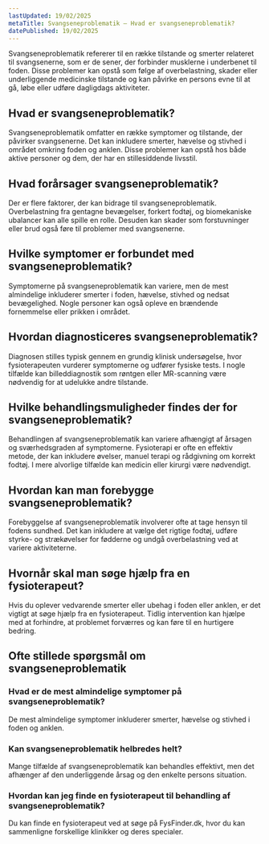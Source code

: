 ```yaml
---
lastUpdated: 19/02/2025
metaTitle: Svangseneproblematik – Hvad er svangseneproblematik?
datePublished: 19/02/2025
---
```


Svangseneproblematik refererer til en række tilstande og smerter relateret til svangsenerne, som er de sener, der forbinder musklerne i underbenet til foden. Disse problemer kan opstå som følge af overbelastning, skader eller underliggende medicinske tilstande og kan påvirke en persons evne til at gå, løbe eller udføre dagligdags aktiviteter.

## Hvad er svangseneproblematik?

Svangseneproblematik omfatter en række symptomer og tilstande, der påvirker svangsenerne. Det kan inkludere smerter, hævelse og stivhed i området omkring foden og anklen. Disse problemer kan opstå hos både aktive personer og dem, der har en stillesiddende livsstil.

## Hvad forårsager svangseneproblematik?

Der er flere faktorer, der kan bidrage til svangseneproblematik. Overbelastning fra gentagne bevægelser, forkert fodtøj, og biomekaniske ubalancer kan alle spille en rolle. Desuden kan skader som forstuvninger eller brud også føre til problemer med svangsenerne.

## Hvilke symptomer er forbundet med svangseneproblematik?

Symptomerne på svangseneproblematik kan variere, men de mest almindelige inkluderer smerter i foden, hævelse, stivhed og nedsat bevægelighed. Nogle personer kan også opleve en brændende fornemmelse eller prikken i området.

## Hvordan diagnosticeres svangseneproblematik?

Diagnosen stilles typisk gennem en grundig klinisk undersøgelse, hvor fysioterapeuten vurderer symptomerne og udfører fysiske tests. I nogle tilfælde kan billeddiagnostik som røntgen eller MR-scanning være nødvendig for at udelukke andre tilstande.

## Hvilke behandlingsmuligheder findes der for svangseneproblematik?

Behandlingen af svangseneproblematik kan variere afhængigt af årsagen og sværhedsgraden af symptomerne. Fysioterapi er ofte en effektiv metode, der kan inkludere øvelser, manuel terapi og rådgivning om korrekt fodtøj. I mere alvorlige tilfælde kan medicin eller kirurgi være nødvendigt.

## Hvordan kan man forebygge svangseneproblematik?

Forebyggelse af svangseneproblematik involverer ofte at tage hensyn til fodens sundhed. Det kan inkludere at vælge det rigtige fodtøj, udføre styrke- og strækøvelser for fødderne og undgå overbelastning ved at variere aktiviteterne.

## Hvornår skal man søge hjælp fra en fysioterapeut?

Hvis du oplever vedvarende smerter eller ubehag i foden eller anklen, er det vigtigt at søge hjælp fra en fysioterapeut. Tidlig intervention kan hjælpe med at forhindre, at problemet forværres og kan føre til en hurtigere bedring.

## Ofte stillede spørgsmål om svangseneproblematik

### Hvad er de mest almindelige symptomer på svangseneproblematik?

De mest almindelige symptomer inkluderer smerter, hævelse og stivhed i foden og anklen.

### Kan svangseneproblematik helbredes helt?

Mange tilfælde af svangseneproblematik kan behandles effektivt, men det afhænger af den underliggende årsag og den enkelte persons situation.

### Hvordan kan jeg finde en fysioterapeut til behandling af svangseneproblematik?

Du kan finde en fysioterapeut ved at søge på FysFinder.dk, hvor du kan sammenligne forskellige klinikker og deres specialer.
